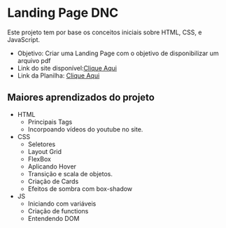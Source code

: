 # Landing Page DNC
Este projeto tem por base os conceitos iniciais sobre HTML, CSS, e JavaScript.
- Objetivo: Criar uma Landing Page com o objetivo de disponibilizar um arquivo pdf
- Link do site disponível:[Clique Aqui]()
- Link da Planilha: [Clique Aqui](https://docs.google.com/spreadsheets/d/1SZXb66bBVfvxOyKH6YvG6iaLOJ1WF-Z9pGEm5rBcx9c/edit?usp=sharing)

## Maiores aprendizados do projeto
- HTML
    - Principais Tags
    - Incorpoando vídeos do youtube no site.
- CSS
    - Seletores
    - Layout Grid
    - FlexBox
    - Aplicando Hover
    - Transição e scala de objetos.
    - Criação de Cards
    - Efeitos de sombra com box-shadow
- JS
    - Iniciando com variáveis
    - Criação de functions
    - Entendendo DOM
